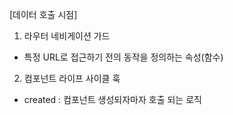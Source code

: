 [데이터 호출 시점]
1. 라우터 네비게이션 가드
- 특정 URL로 접근하기 전의 동작을 정의하는 속성(함수)

2. 컴포넌트 라이프 사이클 훅
- created : 컴포넌트 생성되자마자 호출 되는 로직